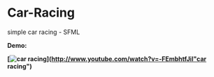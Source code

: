 # Car-Racing
simple car racing - SFML

<b>Demo:<b/>

[![car racing](http://img.youtube.com/vi/-FEmbhtfJiI/0.jpg)](http://www.youtube.com/watch?v=-FEmbhtfJiI"car racing")

